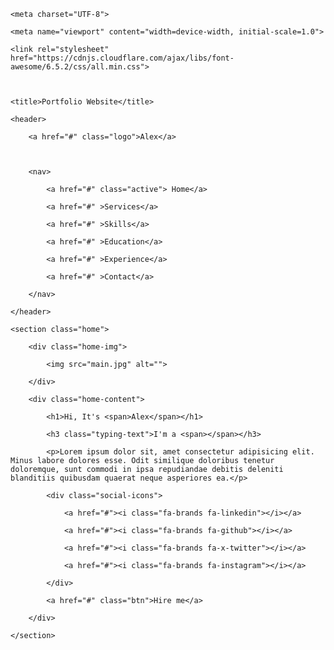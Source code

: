<!DOCTYPE html>

<html lang="en">

    

<head>

    <meta charset="UTF-8">

    <meta name="viewport" content="width=device-width, initial-scale=1.0">

    <link rel="stylesheet" href="https://cdnjs.cloudflare.com/ajax/libs/font-awesome/6.5.2/css/all.min.css">



    <title>Portfolio Website</title>

</head>

<body>

    <header>

        <a href="#" class="logo">Alex</a>



        <nav>

            <a href="#" class="active"> Home</a>

            <a href="#" >Services</a>

            <a href="#" >Skills</a>

            <a href="#" >Education</a>

            <a href="#" >Experience</a>

            <a href="#" >Contact</a>

        </nav>

    </header>

    <section class="home">

        <div class="home-img">

            <img src="main.jpg" alt="">

        </div>

        <div class="home-content">

            <h1>Hi, It's <span>Alex</span></h1>

            <h3 class="typing-text">I'm a <span></span></h3>

            <p>Lorem ipsum dolor sit, amet consectetur adipisicing elit. Minus labore dolores esse. Odit similique doloribus tenetur doloremque, sunt commodi in ipsa repudiandae debitis deleniti blanditiis quibusdam quaerat neque asperiores ea.</p>

            <div class="social-icons">

                <a href="#"><i class="fa-brands fa-linkedin"></i></a>

                <a href="#"><i class="fa-brands fa-github"></i></a>

                <a href="#"><i class="fa-brands fa-x-twitter"></i></a>

                <a href="#"><i class="fa-brands fa-instagram"></i></a>

            </div>

            <a href="#" class="btn">Hire me</a>

        </div>

    </section>
<link rel="stylesheet" href="css/style.css">
    

</body>

</html>
